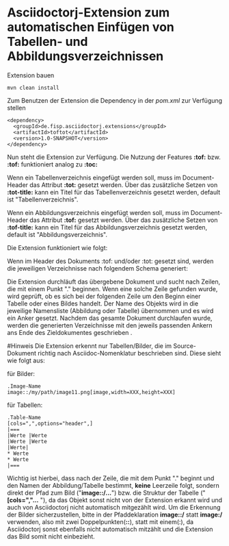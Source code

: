 # Asciidoctorj-Extension zum automatischen Einfügen von Tabellen- und Abbildungsverzeichnissen

Extension bauen 

    mvn clean install
  
Zum Benutzen der Extension die Dependency in der _pom.xml_ zur Verfügung stellen

    <dependency>
      <groupId>de.fisp.asciidoctorj.extensions</groupId>
      <artifactId>toftot</artifactId>
      <version>1.0-SNAPSHOT</version>    
    </dependency>

Nun steht die Extension zur Verfügung.
Die Nutzung der Features **:tof:** bzw. **:tof:** funktioniert analog zu **:toc:**

Wenn ein Tabellenverzeichnis eingefügt werden soll, muss im Document-Header das Attribut 
**:tot:** gesetzt werden. Über das zusätzliche Setzen von **:tot-title:** kann ein Titel für das Tabellenverzeichnis
gesetzt werden, default ist "Tabellenverzeichnis". 


Wenn ein Abbildungsverzeichnis eingefügt werden soll, muss im Document-Header das Attribut 
**:tof:** gesetzt werden. Über das zusätzliche Setzen von **:tof-title:** kann ein Titel für das Abbildungsverzeichnis
gesetzt werden, default ist "Abbildungsverzeichnis". 


Die Extension funktioniert wie folgt: 

Wenn im Header des Dokuments :tof: und/oder :tot: gesetzt sind, werden die jeweiligen Verzeichnisse nach folgendem Schema generiert:

Die Extension durchläuft das übergebene Dokument und sucht nach Zeilen, die mit einem Punkt "." beginnen. Wenn eine solche Zeile gefunden wurde,
wird geprüft, ob es sich bei der folgenden Zeile um den Beginn einer Tabelle oder eines Bildes handelt. Der Name des Objekts wird in die jeweilige
Namensliste (Abbildung oder Tabelle) übernommen und es wird ein Anker gesetzt.
Nachdem das gesamte Dokument durchlaufen wurde, werden die generierten Verzeichnisse mit den jeweils passenden Ankern ans Ende des Zieldokumentes geschrieben .

#Hinweis
Die Extension erkennt nur Tabellen/Bilder, die im Source-Dokument richtig nach Asciidoc-Nomenklatur beschrieben sind. Diese sieht wie folgt aus:

für Bilder:

    .Image-Name
    image::/my/path/image11.png[image,width=XXX,height=XXX]

für Tabellen:

    .Table-Name
    [cols=",",options="header",]
    |===
    |Werte |Werte
    |Werte |Werte
    |Werte|
    * Werte
    * Werte
    |===

Wichtig ist hierbei, dass nach der Zeile, die mit dem Punkt "." beginnt und den Namen der Abbildung/Tabelle bestimmt, **keine** Leerzeile folgt, sondern direkt 
der Pfad zum Bild ("**image::/...**") bzw. die Struktur der Tabelle (" **[cols=","...** "), da das Objekt sonst nicht von 
der Extension erkannt wird und auch von Asciidoctorj nicht automatisch mitgezählt wird. Um die Erkennung der Bilder sicherzustellen,
bitte in der Pfaddeklaration **image::/** statt **image:/** verwenden, also mit zwei Doppelpunkten(**::**), statt mit einem(:), da Asciidoctorj sonst
ebenfalls nicht automatisch mitzählt und die Extension das Bild somit nicht einbezieht.
